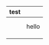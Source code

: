 | test |       |
|------|-------|
|      |       |
|      |       |
|      | hello |
|      |       |
|      |       |
|      |       |